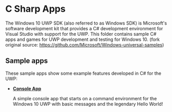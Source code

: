 # C Sharp Apps
The Windows 10 UWP SDK (also referred to as Windows SDK) is Microsoft's software development kit that provides a C# development environment for Visual Studio with support for the UWP. This folder contains sample C# apps and games for UWP development and testing for Windows 10. (fork original source: https://github.com/Microsoft/Windows-universal-samples)

## Sample apps
These sample apps show some example features developed in C# for the UWP:
- [**Console App**](/C%23/ConsoleApp)

  A simple console app that starts on a command environment for the Windows 10 UWP with basic messages and the legendary Hello World!
